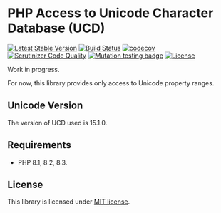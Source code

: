 # PHP Access to Unicode Character Database (UCD)
[![Latest Stable Version](https://poser.pugx.org/remorhaz/ucd/v/stable)](https://packagist.org/packages/remorhaz/ucd)
[![Build Status](https://travis-ci.com/remorhaz/php-ucd.svg?branch=master)](https://travis-ci.com/remorhaz/php-ucd)
[![codecov](https://codecov.io/gh/remorhaz/php-ucd/branch/master/graph/badge.svg)](https://codecov.io/gh/remorhaz/php-ucd)
[![Scrutinizer Code Quality](https://scrutinizer-ci.com/g/remorhaz/php-ucd/badges/quality-score.png?b=master)](https://scrutinizer-ci.com/g/remorhaz/php-ucd/?branch=master)
[![Mutation testing badge](https://img.shields.io/endpoint?style=flat&url=https%3A%2F%2Fbadge-api.stryker-mutator.io%2Fgithub.com%2Fremorhaz%2Fphp-ucd%2Fmaster)](https://dashboard.stryker-mutator.io/reports/github.com/remorhaz/php-ucd/master)
[![License](https://poser.pugx.org/remorhaz/ucd/license)](https://packagist.org/packages/remorhaz/ucd)

Work in progress.

For now, this library provides only access to Unicode property ranges.

## Unicode Version
The version of UCD used is 15.1.0.

## Requirements
- PHP 8.1, 8.2, 8.3.

## License
This library is licensed under [MIT license](./LICENSE).

